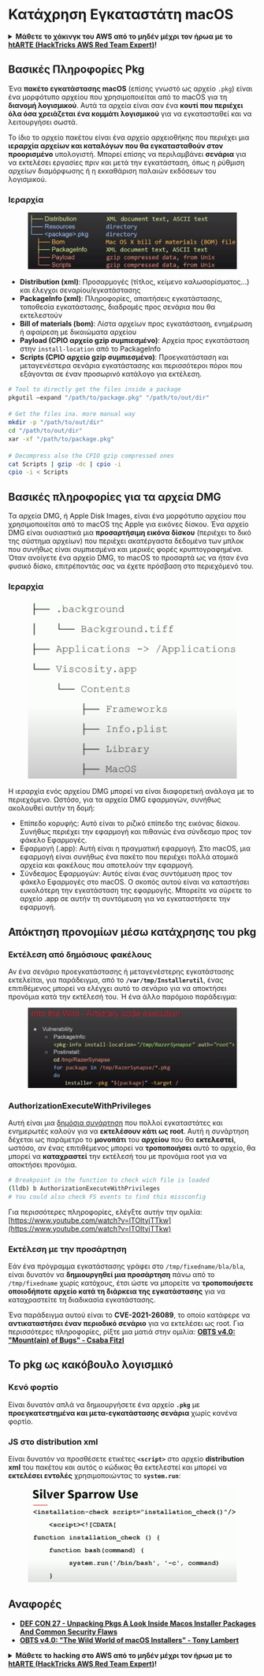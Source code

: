 # Κατάχρηση Εγκαταστάτη macOS

<details>

<summary><strong>Μάθετε το χάκινγκ του AWS από το μηδέν μέχρι τον ήρωα με το</strong> <a href="https://training.hacktricks.xyz/courses/arte"><strong>htARTE (HackTricks AWS Red Team Expert)</strong></a><strong>!</strong></summary>

Άλλοι τρόποι για να υποστηρίξετε το HackTricks:

* Εάν θέλετε να δείτε την **εταιρεία σας να διαφημίζεται στο HackTricks** ή να **κατεβάσετε το HackTricks σε μορφή PDF**, ελέγξτε τα [**ΣΧΕΔΙΑ ΣΥΝΔΡΟΜΗΣ**](https://github.com/sponsors/carlospolop)!
* Αποκτήστε το [**επίσημο PEASS & HackTricks swag**](https://peass.creator-spring.com)
* Ανακαλύψτε [**την Οικογένεια PEASS**](https://opensea.io/collection/the-peass-family), τη συλλογή μας από αποκλειστικά [**NFTs**](https://opensea.io/collection/the-peass-family)
* **Εγγραφείτε στη** 💬 [**ομάδα Discord**](https://discord.gg/hRep4RUj7f) ή στη [**ομάδα telegram**](https://t.me/peass) ή **ακολουθήστε** μας στο **Twitter** 🐦 [**@carlospolopm**](https://twitter.com/hacktricks_live)**.**
* **Μοιραστείτε τα χάκινγκ κόλπα σας υποβάλλοντας PRs στα** [**HackTricks**](https://github.com/carlospolop/hacktricks) και [**HackTricks Cloud**](https://github.com/carlospolop/hacktricks-cloud) αποθετήρια του github.

</details>

## Βασικές Πληροφορίες Pkg

Ένα **πακέτο εγκατάστασης macOS** (επίσης γνωστό ως αρχείο `.pkg`) είναι ένα μορφότυπο αρχείου που χρησιμοποιείται από το macOS για τη **διανομή λογισμικού**. Αυτά τα αρχεία είναι σαν ένα **κουτί που περιέχει όλα όσα χρειάζεται ένα κομμάτι λογισμικού** για να εγκατασταθεί και να λειτουργήσει σωστά.

Το ίδιο το αρχείο πακέτου είναι ένα αρχείο αρχειοθήκης που περιέχει μια **ιεραρχία αρχείων και καταλόγων που θα εγκατασταθούν στον προορισμένο** υπολογιστή. Μπορεί επίσης να περιλαμβάνει **σενάρια** για να εκτελέσει εργασίες πριν και μετά την εγκατάσταση, όπως η ρύθμιση αρχείων διαμόρφωσης ή η εκκαθάριση παλαιών εκδόσεων του λογισμικού.

### Ιεραρχία

<figure><img src="../../../.gitbook/assets/Pasted Graphic.png" alt="https://www.youtube.com/watch?v=iASSG0_zobQ"><figcaption></figcaption></figure>

* **Distribution (xml)**: Προσαρμογές (τίτλος, κείμενο καλωσορίσματος...) και έλεγχοι σεναρίου/εγκατάστασης
* **PackageInfo (xml)**: Πληροφορίες, απαιτήσεις εγκατάστασης, τοποθεσία εγκατάστασης, διαδρομές προς σενάρια που θα εκτελεστούν
* **Bill of materials (bom)**: Λίστα αρχείων προς εγκατάσταση, ενημέρωση ή αφαίρεση με δικαιώματα αρχείου
* **Payload (CPIO αρχείο gzip συμπιεσμένο)**: Αρχεία προς εγκατάσταση στην `install-location` από το PackageInfo
* **Scripts (CPIO αρχείο gzip συμπιεσμένο)**: Προεγκατάσταση και μεταγενέστερα σενάρια εγκατάστασης και περισσότεροι πόροι που εξάγονται σε έναν προσωρινό κατάλογο για εκτέλεση.
```bash
# Tool to directly get the files inside a package
pkgutil —expand "/path/to/package.pkg" "/path/to/out/dir"

# Get the files ina. more manual way
mkdir -p "/path/to/out/dir"
cd "/path/to/out/dir"
xar -xf "/path/to/package.pkg"

# Decompress also the CPIO gzip compressed ones
cat Scripts | gzip -dc | cpio -i
cpio -i < Scripts
```
## Βασικές πληροφορίες για τα αρχεία DMG

Τα αρχεία DMG, ή Apple Disk Images, είναι ένα μορφότυπο αρχείου που χρησιμοποιείται από το macOS της Apple για εικόνες δίσκου. Ένα αρχείο DMG είναι ουσιαστικά μια **προσαρτήσιμη εικόνα δίσκου** (περιέχει το δικό της σύστημα αρχείων) που περιέχει ακατέργαστα δεδομένα των μπλοκ που συνήθως είναι συμπιεσμένα και μερικές φορές κρυπτογραφημένα. Όταν ανοίγετε ένα αρχείο DMG, το macOS το προσαρτά ως να ήταν ένα φυσικό δίσκο, επιτρέποντάς σας να έχετε πρόσβαση στο περιεχόμενό του.

### Ιεραρχία

<figure><img src="../../../.gitbook/assets/image (12) (2).png" alt=""><figcaption></figcaption></figure>

Η ιεραρχία ενός αρχείου DMG μπορεί να είναι διαφορετική ανάλογα με το περιεχόμενο. Ωστόσο, για τα αρχεία DMG εφαρμογών, συνήθως ακολουθεί αυτήν τη δομή:

* Επίπεδο κορυφής: Αυτό είναι το ριζικό επίπεδο της εικόνας δίσκου. Συνήθως περιέχει την εφαρμογή και πιθανώς ένα σύνδεσμο προς τον φάκελο Εφαρμογές.
* Εφαρμογή (.app): Αυτή είναι η πραγματική εφαρμογή. Στο macOS, μια εφαρμογή είναι συνήθως ένα πακέτο που περιέχει πολλά ατομικά αρχεία και φακέλους που αποτελούν την εφαρμογή.
* Σύνδεσμος Εφαρμογών: Αυτός είναι ένας συντόμευση προς τον φάκελο Εφαρμογές στο macOS. Ο σκοπός αυτού είναι να καταστήσει ευκολότερη την εγκατάσταση της εφαρμογής. Μπορείτε να σύρετε το αρχείο .app σε αυτήν τη συντόμευση για να εγκαταστήσετε την εφαρμογή.

## Απόκτηση προνομίων μέσω κατάχρησης του pkg

### Εκτέλεση από δημόσιους φακέλους

Αν ένα σενάριο προεγκατάστασης ή μεταγενέστερης εγκατάστασης εκτελείται, για παράδειγμα, από το **`/var/tmp/Installerutil`**, ένας επιτιθέμενος μπορεί να ελέγχει αυτό το σενάριο για να αποκτήσει προνόμια κατά την εκτέλεσή του. Ή ένα άλλο παρόμοιο παράδειγμα:

<figure><img src="../../../.gitbook/assets/Pasted Graphic 5.png" alt="https://www.youtube.com/watch?v=iASSG0_zobQ"><figcaption></figcaption></figure>

### AuthorizationExecuteWithPrivileges

Αυτή είναι μια [δημόσια συνάρτηση](https://developer.apple.com/documentation/security/1540038-authorizationexecutewithprivileg) που πολλοί εγκαταστάτες και ενημερωτές καλούν για να **εκτελέσουν κάτι ως root**. Αυτή η συνάρτηση δέχεται ως παράμετρο το **μονοπάτι** του **αρχείου** που θα **εκτελεστεί**, ωστόσο, αν ένας επιτιθέμενος μπορεί να **τροποποιήσει** αυτό το αρχείο, θα μπορεί να **καταχραστεί** την εκτέλεσή του με προνόμια root για να αποκτήσει προνόμια.
```bash
# Breakpoint in the function to check wich file is loaded
(lldb) b AuthorizationExecuteWithPrivileges
# You could also check FS events to find this missconfig
```
Για περισσότερες πληροφορίες, ελέγξτε αυτήν την ομιλία: [https://www.youtube.com/watch?v=lTOItyjTTkw](https://www.youtube.com/watch?v=lTOItyjTTkw)

### Εκτέλεση με την προσάρτηση

Εάν ένα πρόγραμμα εγκατάστασης γράφει στο `/tmp/fixedname/bla/bla`, είναι δυνατόν να **δημιουργηθεί μια προσάρτηση** πάνω από το `/tmp/fixedname` χωρίς κατόχους, έτσι ώστε να μπορείτε να **τροποποιήσετε οποιοδήποτε αρχείο κατά τη διάρκεια της εγκατάστασης** για να καταχραστείτε τη διαδικασία εγκατάστασης.

Ένα παράδειγμα αυτού είναι το **CVE-2021-26089**, το οποίο κατάφερε να **αντικαταστήσει έναν περιοδικό σενάριο** για να εκτελέσει ως root. Για περισσότερες πληροφορίες, ρίξτε μια ματιά στην ομιλία: [**OBTS v4.0: "Mount(ain) of Bugs" - Csaba Fitzl**](https://www.youtube.com/watch?v=jSYPazD4VcE)

## Το pkg ως κακόβουλο λογισμικό

### Κενό φορτίο

Είναι δυνατόν απλά να δημιουργήσετε ένα αρχείο **`.pkg`** με **προεγκατεστημένα και μετα-εγκατάστασης σενάρια** χωρίς κανένα φορτίο.

### JS στο distribution xml

Είναι δυνατόν να προσθέσετε ετικέτες **`<script>`** στο αρχείο **distribution xml** του πακέτου και αυτός ο κώδικας θα εκτελεστεί και μπορεί να **εκτελέσει εντολές** χρησιμοποιώντας το **`system.run`**:

<figure><img src="../../../.gitbook/assets/image (14).png" alt=""><figcaption></figcaption></figure>

## Αναφορές

* [**DEF CON 27 - Unpacking Pkgs A Look Inside Macos Installer Packages And Common Security Flaws**](https://www.youtube.com/watch?v=iASSG0\_zobQ)
* [**OBTS v4.0: "The Wild World of macOS Installers" - Tony Lambert**](https://www.youtube.com/watch?v=Eow5uNHtmIg)

<details>

<summary><strong>Μάθετε το hacking στο AWS από το μηδέν μέχρι τον ήρωα με το</strong> <a href="https://training.hacktricks.xyz/courses/arte"><strong>htARTE (HackTricks AWS Red Team Expert)</strong></a><strong>!</strong></summary>

Άλλοι τρόποι για να υποστηρίξετε το HackTricks:

* Εάν θέλετε να δείτε την **εταιρεία σας να διαφημίζεται στο HackTricks** ή να **κατεβάσετε το HackTricks σε μορφή PDF**, ελέγξτε τα [**ΣΧΕΔΙΑ ΣΥΝΔΡΟΜΗΣ**](https://github.com/sponsors/carlospolop)!
* Αποκτήστε το [**επίσημο PEASS & HackTricks swag**](https://peass.creator-spring.com)
* Ανακαλύψτε [**The PEASS Family**](https://opensea.io/collection/the-peass-family), τη συλλογή μας από αποκλειστικά [**NFTs**](https://opensea.io/collection/the-peass-family)
* **Εγγραφείτε στη** 💬 [**ομάδα Discord**](https://discord.gg/hRep4RUj7f) ή στην [**ομάδα telegram**](https://t.me/peass) ή **ακολουθήστε** μας στο **Twitter** 🐦 [**@carlospolopm**](https://twitter.com/hacktricks_live)**.**
* **Μοιραστείτε τα κόλπα σας για το hacking υποβάλλοντας PRs στα** [**HackTricks**](https://github.com/carlospolop/hacktricks) και [**HackTricks Cloud**](https://github.com/carlospolop/hacktricks-cloud) αποθετήρια του github.

</details>
